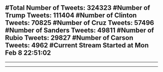 #Total Number of Tweets: 324323 
#Number of Trump Tweets: 111404
#Number of Clinton Tweets: 70825
#Number of Cruz Tweets: 57496
#Number of Sanders Tweets: 49811
#Number of Rubio Tweets: 29827
#Number of Carson Tweets: 4962
#Current Stream Started at Mon Feb  8 22:51:02
---
---
---
